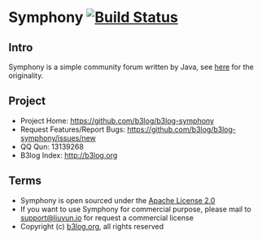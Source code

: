 # Symphony [![Build Status](https://img.shields.io/travis/b3log/b3log-symphony.svg?style=flat)](https://travis-ci.org/b3log/b3log-symphony)

## Intro

Symphony is a simple community forum written by Java, see [here](http://symphony.b3log.org/about) for the originality.

## Project

* Project Home: https://github.com/b3log/b3log-symphony
* Request Features/Report Bugs: https://github.com/b3log/b3log-symphony/issues/new
* QQ Qun: 13139268
* B3log Index: http://b3log.org

## Terms

* Symphony is open sourced under the [Apache License 2.0](https://github.com/b3log/b3log-symphony/blob/master/LICENSE)
* If you want to use Symphony for commercial purpose, please mail to support@liuyun.io for request a commercial license
* Copyright (c) [b3log.org](http://b3log.org), all rights reserved


